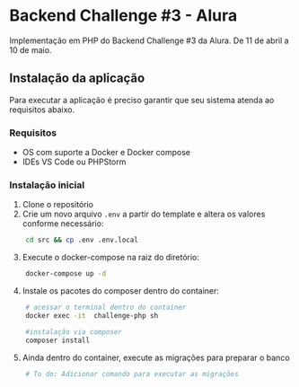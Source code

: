 # Backend Challenge #3 - Alura

Implementação em PHP do Backend Challenge #3 da Alura. De 11 de abril a 10 de maio.

## Instalação da aplicação
Para executar a aplicação é preciso garantir que seu sistema atenda ao requisitos abaixo.

### Requisitos
- OS com suporte a Docker e Docker compose
- IDEs VS Code ou PHPStorm

### Instalação inicial
1. Clone o repositório
2. Crie um novo arquivo `.env` a partir do template e altera os valores conforme necessário:
```bash
    cd src && cp .env .env.local
```
3. Execute o docker-compose na raiz do diretório:
```bash
    docker-compose up -d
```
4. Instale os pacotes do composer dentro do container:
```bash
    # acessar o terminal dentro do container
    docker exec -it  challenge-php sh

    #instalação via composer
    composer install
```
5. Ainda dentro do container, execute as migrações para preparar o banco
```bash
    # To do: Adicionar comando para executar as migrações
```